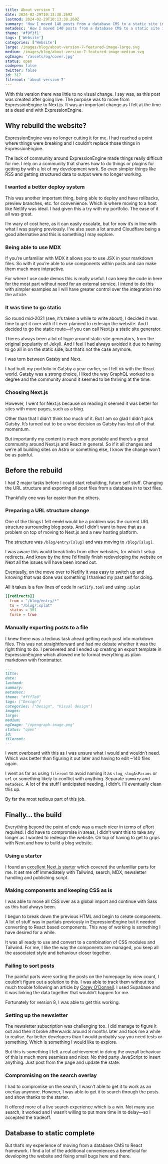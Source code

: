 ```yaml
---
title: About version 7
date: 2024-02-29T10:13:38.269Z
lastmod: 2024-02-29T10:13:38.269Z
summary: 'How I moved 140 posts from a database CMS to a static site in Next.js. No redesign just website rebuild and some hindsight into the decision making.'
metadesc: 'How I moved 140 posts from a database CMS to a static site in Next.js. No redesign just website rebuild and some hindsight into the decision making.'
theme: '#f9f3f1'
tags: ['Website']
categories: ['Website']
large: /images/blog/about-version-7-featured-image-large.svg
medium: /images/blog/about-version-7-featured-image-medium.svg
ogImage: '/assets/og/cover.jpg'
status: open
codepen: false
twitter: false
id: 317
fileroot: 'about-version-7'
---
```


With this version there was little to no visual change. I say was, as this post was created after going live. The purpose was to move from ExpressionEngine to Next.js. It was an important change as I felt at the time at a dead end with ExpressionEngine.

## Why rebuild the website?
ExpressionEngine was no longer cutting it for me. I had reached a point where things were breaking and I couldn’t replace those things in ExpressionEngine.

The lack of community around ExpressionEngine made things really difficult for me. I rely on a community that shares how to do things or plugins for getting by with a lot of my development work. So even simpler things like RSS and getting structured data to output were no longer working.

### I wanted a better deploy system
This was another important thing, being able to deploy and have rollbacks, preview branches, etc. for convenience. Which is where moving to a host like Netlify was ideal. I had given this a try with my portfolio. The ease of it all was great.

I’m wary of cost here, as it can easily escalate, but for now it’s in line with what I was paying previously. I’ve also seen a lot around Cloudflare being a good alternative and this is something I may explore.

### Being able to use MDX
If you’re unfamiliar with MDX it allows you to use JSX in your markdown files. So with it you’re able to use components within posts and can make them much more interactive.

For where I use code demos this is really useful. I can keep the code in here for the most part without need for an external service. I intend to do this with simpler examples as I will have greater control over the integration into the article.

### It was time to go static
So round mid-2021 (see, it’s taken a while to write about), I decided it was time to get it over with if I ever planned to redesign the website. And I decided to go the static route—if you can call Next.js a static site generator.

Theres always been a lot of hype around static site generators, from the original popularity of Jekyll. And I feel I had always avoided it due to having to go all in on the static side, but that’s not the case anymore.

I was torn between Gatsby and Next.

I had built my portfolio in Gatsby a year earlier, so I felt ok with the React world. Gatsby was a strong choice, I liked the way GraphQL worked to a degree and the community around it seemed to be thriving at the time.

### Choosing Next.js
However, I went for Next.js because on reading it seemed it was better for sites with more pages, such as a blog.

Other than that I didn’t think too much of it. But I am so glad I didn’t pick Gatsby. It’s turned out to be a wise decision as Gatsby has lost all of that momentum.

But importantly my content is much more portable and there’s a great community around Next.js and React in general. So if it all changes and we’re all building sites on Astro or something else, I know the change won’t be as painful.

## Before the rebuild
I had 2 major tasks before I could start rebuilding, future self stuff. Changing the URL structure and exporting all post files from a database in to text files.

Thankfully one was far easier than the others.

### Preparing a URL structure change
One of the things I felt ~~could~~ would be a problem was the current URL structure surrounding blog posts. And I didn’t want to have that as a problem on top of moving to Next.js and a new hosting platform.

The structure was `/blog/entry/[slug]` and was moving to `/blog/[slug]`.

I was aware this would break links from other websites, for which I setup redirects. And knew by the time I’d finally finish redeveloping the website on Next all the issues will have been ironed out.

Eventually, on the move over to Netlify it was easy to switch up and knowing that was done was something I thanked my past self for doing.

All it takes is a few lines of code in `netlify.toml` and using `:splat`

```toml:netlify.toml showLineNumbers
[[redirects]]
  from = "/blog/entry/*"
  to = "/blog/:splat"
  status = 301
  force = true
```

### Manually exporting posts to a file
I knew there was a tedious task ahead getting each post into markdown files. This was not straightforward and had me debate whether it was the right thing to do. I persevered and I ended up creating an export template in ExpressionEngine which allowed me to format everything as plain markdown with frontmatter.

```yaml:example-frontmatter.md
---
title:
date:
lastmod:
summary:
metadesc:
theme: "#fff7e0"
tags: ["Design"]
categories: ["Design", "Visual design"]
images:
large:
medium:
ogImage: "/opengraph-image.png"
status: "open"
id:
fileroot:
---
```

I went overboard with this as I was unsure what I would and wouldn’t need. Which was better than figuring it out later and having to edit ~140 files again.

I went as far as using `fileroot` to avoid naming it as  `slug`, `slugAsParams` or `url` or something likely to conflict with anything. Separate `summary` and `metadesc`. A lot of the stuff I anticipated needing, I didn’t. I’ll eventually clean this up.

By far the most tedious part of this job.

## Finally… the build
Everything beyond the point of code was a much nicer in terms of effort required. I did have to compromise in areas, I didn’t want this to take any longer as I wanted to redesign the website. On top of having to get to grips with Next and how to build a blog website.

### Using a starter
I found an [excellent Next.js starter](https://github.com/timlrx/tailwind-nextjs-starter-blog) which covered the unfamiliar parts for me. It set me off immediately with Tailwind, search, MDX, newsletter handling and publishing script.

### Making components and keeping CSS as is
I was able to move all CSS over as a global import and continue with Sass as this had always been.

I begun to break down the previous HTML and begin to create components. A lot of stuff was in partials previously in ExpressionEngine but it needed converting to React based components. This way of working is something I have desired for a while.

It was all ready to use and convert to a combination of CSS modules and Tailwind. For me, I like the way the components are managed, you keep all the associated style and behaviour closer together.

### Failing to sort posts
The painful parts were sorting the posts on the homepage by view count, I couldn’t figure out a solution to this. I was able to track them without too much trouble following an article by [Corey O’Donnell](https://codebycorey.com/blog/page-views-nextjs-supabase). I used Supabase and it was linking the data together that wouldn’t happen for me.

Fortunately for version 8, I was able to get this working.

### Setting up the newsletter
The newsletter subscription was challenging too. I did manage to figure it out and then it broke afterwards around 8 months later and took me a while to realise. Far better developers than I would probably say you need tests or something. Which is something I would like to explore.

But this is something I felt a real achievement in doing the overall behaviour of this is much more seamless and nicer. No third party JavaScript to insert anything. Just post from the page and update the state.

### Compromising on the search overlay
I had to compromise on the search, I wasn’t able to get it to work as an overlay anymore. However, I was able to get it to search through the posts and show thanks to the starter.

It offered more of a live search experience which is a win. Not many use search, it worked and I wasn’t willing to put more time in to delay—so I accepted the tradeoff.

## Database to static complete
But that’s my experience of moving from a database CMS to React framework. I find a lot of the additional conveniences a beneficial for developing the website and fixing small bugs here and there.
